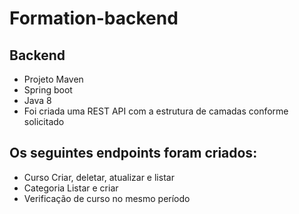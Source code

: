 # Formation-backend

## Backend 
- Projeto Maven
- Spring boot
- Java 8
- Foi criada uma REST API com a estrutura de camadas conforme solicitado

## Os seguintes endpoints foram criados:  

- Curso 
  Criar, deletar, atualizar e listar
- Categoria
  Listar e criar
- Verificação de curso no mesmo período
